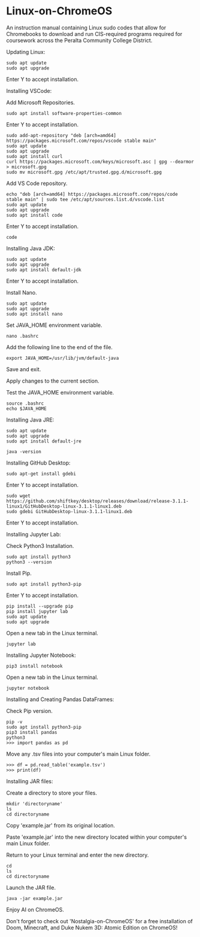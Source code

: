 # Linux-on-ChromeOS
An instruction manual containing Linux sudo codes that allow for Chromebooks to download and run CIS-required programs required for coursework across the Peralta Community College District.
    
Updating Linux:

    sudo apt update
    sudo apt upgrade

Enter Y to accept installation.

Installing VSCode:

Add Microsoft Repositories.

    sudo apt install software-properties-common

Enter Y to accept installation.
    
    sudo add-apt-repository "deb [arch=amd64] https://packages.microsoft.com/repos/vscode stable main"
    sudo apt update
    sudo apt upgrade
    sudo apt install curl
    curl https://packages.microsoft.com/keys/microsoft.asc | gpg --dearmor > microsoft.gpg
    sudo mv microsoft.gpg /etc/apt/trusted.gpg.d/microsoft.gpg

Add VS Code repository.

    echo "deb [arch=amd64] https://packages.microsoft.com/repos/code stable main" | sudo tee /etc/apt/sources.list.d/vscode.list
    sudo apt update
    sudo apt upgrade
    sudo apt install code

Enter Y to accept installation.

    code

Installing Java JDK:

    sudo apt update
    sudo apt upgrade
    sudo apt install default-jdk

Enter Y to accept installation.

Install Nano.

    sudo apt update
    sudo apt upgrade
    sudo apt install nano

Set JAVA_HOME environment variable.

    nano .bashrc

Add the following line to the end of the file.

    export JAVA_HOME=/usr/lib/jvm/default-java

Save and exit.

Apply changes to the current section.

Test the JAVA_HOME environment variable.

    source .bashrc
    echo $JAVA_HOME

Installing Java JRE:

    sudo apt update
    sudo apt upgrade
    sudo apt install default-jre

    java -version

Installing GitHub Desktop:

    sudo apt-get install gdebi

Enter Y to accept installation.
    
    sudo wget https://github.com/shiftkey/desktop/releases/download/release-3.1.1-linux1/GitHubDesktop-linux-3.1.1-linux1.deb
    sudo gdebi GitHubDesktop-linux-3.1.1-linux1.deb

Enter Y to accept installation.

Installing Jupyter Lab:

Check Python3 Installation.

    sudo apt install python3
    python3 --version

Install Pip.

    sudo apt install python3-pip

Enter Y to accept installation.

    pip install --upgrade pip
    pip install jupyter lab
    sudo apt update
    sudo apt upgrade

Open a new tab in the Linux terminal.

    jupyter lab

Installing Jupyter Notebook:

    pip3 install notebook

Open a new tab in the Linux terminal.
    
    jupyter notebook

Installing and Creating Pandas DataFrames:

Check Pip version.

    pip -v
    sudo apt install python3-pip
    pip3 install pandas
    python3
    >>> import pandas as pd

Move any .tsv files into your computer's main Linux folder.
    
    >>> df = pd.read_table('example.tsv')
    >>> print(df)

Installing JAR files:

Create a directory to store your files.

    mkdir 'directoryname'
    ls
    cd directoryname

Copy 'example.jar' from its original location.

Paste 'example.jar' into the new directory located within your computer's main Linux folder.

Return to your Linux terminal and enter the new directory.

    cd
    ls
    cd directoryname

Launch the JAR file.

    java -jar example.jar

Enjoy AI on ChromeOS.

Don't forget to check out 'Nostalgia-on-ChromeOS' for a free installation of Doom, Minecraft, and Duke Nukem 3D: Atomic Edition on ChromeOS!